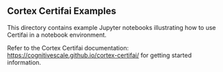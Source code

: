 ## Cortex Certifai Examples 
This directory contains example Jupyter notebooks illustrating how to use Certifai in a notebook environment.

Refer to the Cortex Certifai documentation: https://cognitivescale.github.io/cortex-certifai/ for getting started
information.